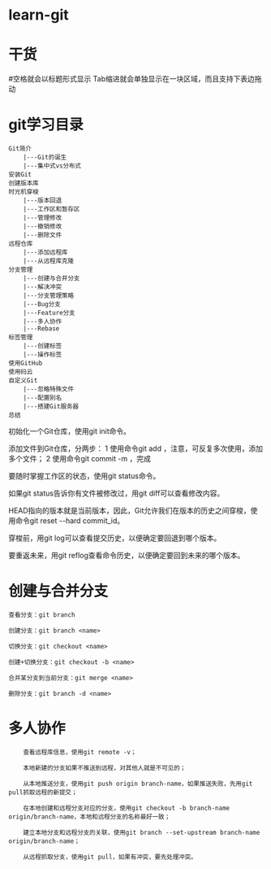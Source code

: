 # learn-git
# 干货
  #空格就会以标题形式显示
  Tab缩进就会单独显示在一块区域，而且支持下表边拖动
# git学习目录

    Git简介
        |---Git的诞生
        |---集中式vs分布式
    安装Git
    创建版本库
    时光机穿梭
        |---版本回退
        |---工作区和暂存区
        |---管理修改
        |---撤销修改
        |---删除文件
    远程仓库
        |---添加远程库
        |---从远程库克隆
    分支管理
        |---创建与合并分支
        |---解决冲突
        |---分支管理策略
        |---Bug分支
        |---Feature分支
        |---多人协作
        |---Rebase
    标签管理
        |---创建标签
        |---操作标签
    使用GitHub
    使用码云
    自定义Git
        |---忽略特殊文件
        |---配置别名
        |---搭建Git服务器
    总结


 

初始化一个Git仓库，使用git init命令。

添加文件到Git仓库，分两步：
    1 使用命令git add <file>，注意，可反复多次使用，添加多个文件；
    2 使用命令git commit -m <message>，完成

要随时掌握工作区的状态，使用git status命令。

如果git status告诉你有文件被修改过，用git diff可以查看修改内容。

HEAD指向的版本就是当前版本，因此，Git允许我们在版本的历史之间穿梭，使用命令git reset --hard commit_id。

穿梭前，用git log可以查看提交历史，以便确定要回退到哪个版本。

要重返未来，用git reflog查看命令历史，以便确定要回到未来的哪个版本。


# 创建与合并分支

    查看分支：git branch

    创建分支：git branch <name>

    切换分支：git checkout <name>

    创建+切换分支：git checkout -b <name>

    合并某分支到当前分支：git merge <name>

    删除分支：git branch -d <name>

# 多人协作
    
        查看远程库信息，使用git remote -v；

        本地新建的分支如果不推送到远程，对其他人就是不可见的；

        从本地推送分支，使用git push origin branch-name，如果推送失败，先用git pull抓取远程的新提交；

        在本地创建和远程分支对应的分支，使用git checkout -b branch-name origin/branch-name，本地和远程分支的名称最好一致；

        建立本地分支和远程分支的关联，使用git branch --set-upstream branch-name origin/branch-name；

        从远程抓取分支，使用git pull，如果有冲突，要先处理冲突。
